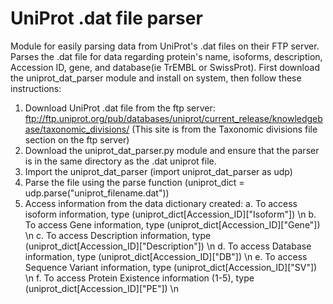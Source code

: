 # UniProt .dat file parser
Module for easily parsing data from UniProt's .dat files on their FTP server. Parses the .dat file for data regarding protein's name, isoforms, description, Accession ID, gene, and database(ie TrEMBL or SwissProt). First download the uniprot_dat_parser module and install on system, then follow these instructions:
  1. Download UniProt .dat file from the ftp server: ftp://ftp.uniprot.org/pub/databases/uniprot/current_release/knowledgebase/taxonomic_divisions/ (This site is from the Taxonomic divisions file section on the ftp server)
  2. Download the uniprot_dat_parser.py module and ensure that the parser is in the same directory as the .dat uniprot file.
  3. Import the uniprot_dat_parser (import uniprot_dat_parser as udp)
  4. Parse the file using the parse function (uniprot_dict = udp.parse("uniprot_filename.dat"))
  5. Access information from the data dictionary created:
    a. To access isoform information, type (uniprot_dict[Accession_ID]["Isoform"]) \n
    b. To access Gene information, type (uniprot_dict[Accession_ID]["Gene"]) \n
    c. To access Description information, type (uniprot_dict[Accession_ID]["Description"]) \n
    d. To access Database information, type (uniprot_dict[Accession_ID]["DB"]) \n
    e. To access Sequence Variant information, type (uniprot_dict[Accession_ID]["SV"]) \n
    f. To access Protein Existence information (1-5), type (uniprot_dict[Accession_ID]["PE"]) \n
